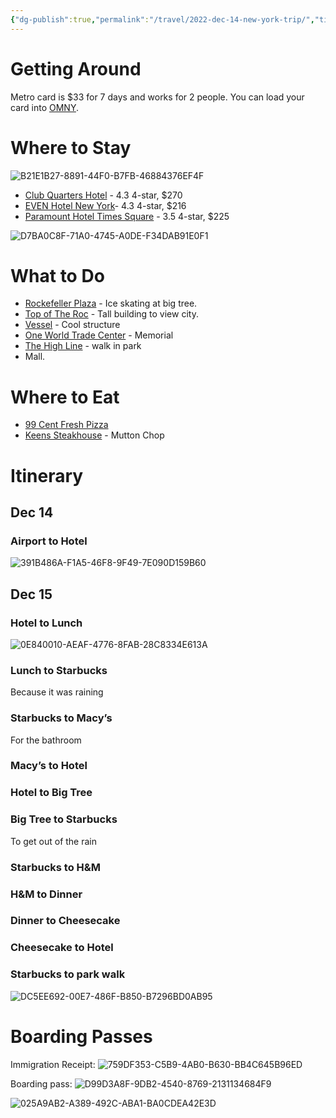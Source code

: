 ```yaml
---
{"dg-publish":true,"permalink":"/travel/2022-dec-14-new-york-trip/","title":"New York","tags":["timeline","crush"],"created":"","updated":""}
---
```



# Getting Around

Metro card is $33 for 7 days and works for 2 people. You can load your card into [OMNY](https://omny.info). 

# Where to Stay

 ![B21E1B27-8891-44F0-B7FB-46884376EF4F](https://i.imgur.com/OYIffVV.jpg)

* [Club Quarters Hotel](https://maps.app.goo.gl/gUJpq5Rx7jg42u7L8?g_st=ic) - 4.3 4-star, $270
* [EVEN Hotel New York](https://maps.app.goo.gl/AbYkizdC2eCQD7X5A?g_st=ic)- 4.3 4-star, $216
* [Paramount Hotel Times Square](https://maps.app.goo.gl/habUMMN6X1NuJ7AH7?g_st=ic) - 3.5 4-star, $225

 ![D7BA0C8F-71A0-4745-A0DE-F34DAB91E0F1](https://i.imgur.com/Tny9kMV.png)

# What to Do

* [Rockefeller Plaza](https://maps.app.goo.gl/eyVJiSH35T4RYrz69?g_st=ic) - Ice skating at big tree. 
* [Top of The Roc](https://maps.app.goo.gl/enPS481qMrfHa9tf9?g_st=ic) - Tall building to view city.
* [Vessel](https://maps.app.goo.gl/NVLJMZ61wSN5K9THA?g_st=ic) - Cool structure
* [One World Trade Center](https://maps.app.goo.gl/aNTchotPmoPHcZvz5?g_st=ic) - Memorial
* [The High Line](https://maps.app.goo.gl/UZbxJPdnupcJBrms7?g_st=ic) - walk in park
* Mall.

# Where to Eat

* [99 Cent Fresh Pizza](https://maps.app.goo.gl/kwKm5JXNnig8hzDu8?g_st=ic)
* [Keens Steakhouse](https://maps.app.goo.gl/hNDhpxeBiLrcR1rKA?g_st=ic) - Mutton Chop

# Itinerary

## Dec 14

### Airport to Hotel

 ![391B486A-F1A5-46F8-9F49-7E090D159B60](https://i.imgur.com/rJWqMWV.jpg)

## Dec 15

### Hotel to Lunch

 ![0E840010-AEAF-4776-8FAB-28C8334E613A](https://i.imgur.com/qD3dcnf.jpg)

### Lunch to Starbucks

Because it was raining

### Starbucks to Macy’s

For the bathroom

### Macy’s to Hotel

### Hotel to Big Tree

### Big Tree to Starbucks 

To get out of the rain

### Starbucks to H&M

### H&M to Dinner

### Dinner to Cheesecake

### Cheesecake to Hotel

### Starbucks to park walk

 ![DC5EE692-00E7-486F-B850-B7296BD0AB95](https://i.imgur.com/ygNAU6T.png)

# Boarding Passes

Immigration Receipt:
 ![759DF353-C5B9-4AB0-B630-BB4C645B96ED](https://i.imgur.com/pDiKBYf.jpg)

Boarding pass:
 ![D99D3A8F-9DB2-4540-8769-2131134684F9](https://i.imgur.com/KVw9Ncf.jpg)

 ![025A9AB2-A389-492C-ABA1-BA0CDEA42E3D](https://i.imgur.com/wdwTXOx.jpg)

